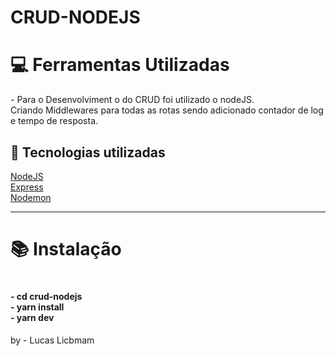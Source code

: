 # CRUD-NODEJS

<h1>💻 Ferramentas Utilizadas</h1>
- Para o Desenvolviment o do CRUD foi utilizado o nodeJS. <br/>
Criando Middlewares para todas as rotas sendo adicionado contador de log e tempo de resposta.

<h2>🚀 Tecnologias utilizadas</h2>

<a href="https://nodejs.org/en/">NodeJS</a><br/>
<a href="https://expressjs.com/pt-br/">Express</a><br/>
<a href="https://nodemon.io/">Nodemon</a><br/>


<hr>


<h1>📚 Instalação<h1/>
<h4>
- cd crud-nodejs <br/>
- yarn install <br/>
- yarn dev</h4>





by - Lucas Licbmam
